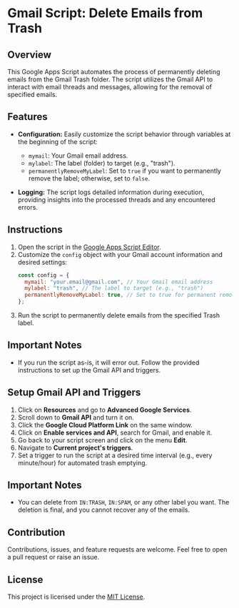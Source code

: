 # Gmail Script: Delete Emails from Trash

## Overview

This Google Apps Script automates the process of permanently deleting emails from the Gmail Trash folder. The script utilizes the Gmail API to interact with email threads and messages, allowing for the removal of specified emails.

## Features

- **Configuration:** Easily customize the script behavior through variables at the beginning of the script:
  - `mymail`: Your Gmail email address.
  - `mylabel`: The label (folder) to target (e.g., "trash").
  - `permanentlyRemoveMyLabel`: Set to `true` if you want to permanently remove the label; otherwise, set to `false`.

- **Logging:** The script logs detailed information during execution, providing insights into the processed threads and any encountered errors.

## Instructions

1. Open the script in the [Google Apps Script Editor](https://script.google.com/).
2. Customize the `config` object with your Gmail account information and desired settings:
    ```javascript
    const config = {
      mymail: "your.email@gmail.com", // Your Gmail email address
      mylabel: "trash", // The label to target (e.g., "trash")
      permanentlyRemoveMyLabel: true, // Set to true for permanent removal, false otherwise
    };
    ```
3. Run the script to permanently delete emails from the specified Trash label.

## Important Notes

- If you run the script as-is, it will error out. Follow the provided instructions to set up the Gmail API and triggers.

## Setup Gmail API and Triggers

1. Click on **Resources** and go to **Advanced Google Services**.
2. Scroll down to **Gmail API** and turn it on.
3. Click the **Google Cloud Platform Link** on the same window.
4. Click on **Enable services and API**, search for Gmail, and enable it.
5. Go back to your script screen and click on the menu **Edit**.
6. Navigate to **Current project's triggers**.
7. Set a trigger to run the script at a desired time interval (e.g., every minute/hour) for automated trash emptying.

## Important Notes

- You can delete from `IN:TRASH`, `IN:SPAM`, or any other label you want. The deletion is final, and you cannot recover any of the emails.

## Contribution

Contributions, issues, and feature requests are welcome. Feel free to open a pull request or raise an issue.

## License

This project is licensed under the [MIT License](LICENSE).
